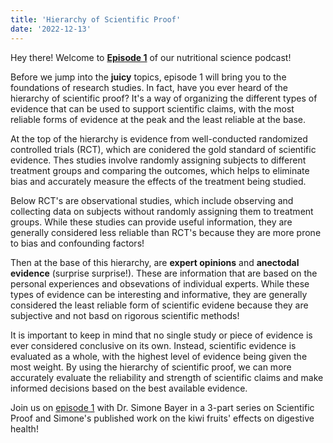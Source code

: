 ```yaml
---
title: 'Hierarchy of Scientific Proof'
date: '2022-12-13'
---
```



Hey there! Welcome to [**Episode 1**](https://www.youtube.com/katalystkat) of our nutritional science podcast! 

Before we jump into the **juicy** topics, episode 1 will bring you to the foundations of research studies. In fact, have you ever heard of the hierarchy of scientific proof? It's a way of organizing the different types of evidence that can be used to support scientific claims, with the most reliable forms of evidence at the peak and the least reliable at the base.  

At the top of the hierarchy is evidence from well-conducted randomized controlled trials (RCT), which are conidered the gold standard of scientific evidence. Thes studies involve randomly assigning subjects to different treatment groups and comparing the outcomes, which helps to eliminate bias and accurately measure the effects of the treatment being studied. 

Below RCT's are observational studies, which include observing and collecting data on subjects without randomly assigning them to treatment groups. While these studies can provide useful information, they are generally considered less reliable than RCT's because they are more prone to bias and confounding factors! 

Then at the base of this hierarchy, are **expert opinions** and **anectodal evidence** (surprise surprise!). These are information that are based on the personal experiences and obsevations of individual experts. While these types of evidence can be interesting and informative, they are generally considered the least reliable form of scientific evidene because they are subjective and not basd on rigorous scientific methods! 

It is important to keep in mind that no single study or piece of evidence is ever considered conclusive on its own. Instead, scientific evidence is evaluated as a whole, with the highest level of evidence being given the most weight. By using the hierarchy of scientific proof, we can more accurately evaluate the reliability and strength of scientific claims and make informed decisions based on the best available evidence. 

Join us on [episode 1](https://www.youtube.com/watch?v=mhqagKe7qwo&t=2941s) with Dr. Simone Bayer in a 3-part series on Scientific Proof and Simone's published work on the kiwi fruits' effects on digestive health! 